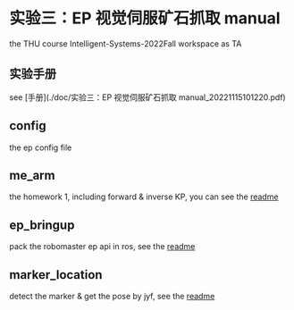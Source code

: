 # 实验三：EP 视觉伺服矿石抓取 manual
the THU course Intelligent-Systems-2022Fall workspace as TA

## 实验手册

see [手册](./doc/实验三：EP 视觉伺服矿石抓取 manual_20221115101220.pdf)

## config

the ep config file

## me_arm

the homework 1, including forward & inverse KP, you can see the [readme](./src/me_arm/README.md)

## ep_bringup

pack the robomaster ep api in ros, see the [readme](./src/ep_bringup/README.md)

## marker_location

detect the marker & get the pose by jyf, see the [readme](./src/marker_location/README.md)

